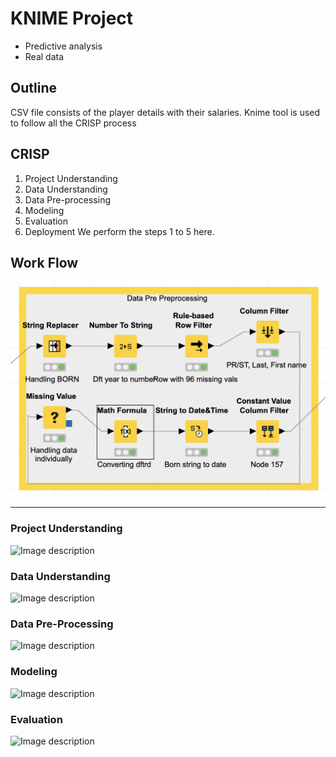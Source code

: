 # KNIME Project
* Predictive analysis
* Real data

## Outline
CSV file consists of the player details with their salaries.
Knime tool is used to follow all the CRISP process

## CRISP
1. Project Understanding
2. Data Understanding
3. Data Pre-processing
4. Modeling
5. Evaluation
6. Deployment
We perform the steps 1 to 5 here.

## Work Flow
![Image description](./Images/1.png)

***

### Project Understanding
![Image description](link-to-image)

### Data Understanding
![Image description](link-to-image)

### Data Pre-Processing
![Image description](link-to-image)

### Modeling
![Image description](link-to-image)

### Evaluation
![Image description](link-to-image)
